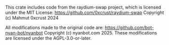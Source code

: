 This crate includes code from the raydium-swap project,
which is licensed under the MIT License:
https://github.com/0xcrust/raydium-swap
Copyright (c) Mahmut 0xcrust 2024

All modifications made to the original code are:
https://github.com/bot-nyan-bot/nyanbot
Copyright (c) nyanbot.com 2025.
These modifications are licensed under the AGPL-3.0-or-later.